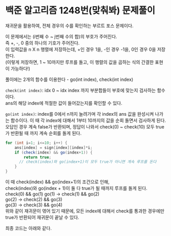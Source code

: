 # 백준 알고리즘 1248번(맞춰봐) 문제풀이

재귀문을 활용하여, 전체 경우의 수를 확인하는 부르트 포스 문제이다.

이 문제에서는 (i번째 수 ~ j번째 수의 합)의 부호가 주어진다.  
즉 +, -, 0 중의 하나의 기호가 주어진다.  
이 입력값을 n X n 행렬에 저장하는데, +인 경우 1을, -인 경우 -1을, 0인 경우 0을 저장한다.  
(이렇게 저장하면, 1 ~ 10까지만 루프를 돌고, 이 행렬의 값을 곱하는 식의 간결한 표현이 가능하다!)

풀이에는 2개의 함수를 이용한다 - go(int index), check(int index)

`check(int index)`: idx 0 ~ idx index 까지 부분합들이 부호에 맞는지 검사하는 함수이다.  
ans의 해당 index에 적절한 값이 들어갔는지를 확인할 수 있다.

`go(int index)`: index를 0에서 n까지 늘려가며 각 index의 ans 값을 완성시켜 나가는 함수이다.
이 때 각 index에 대해서 1부터 10까지의 값을 순회 돌면서 검사하게 된다.
오답인 경우 계속 false가 반환되며,
정답이 나와서 check(0) ~ check(10) 모두 true가 반환될 때 까지 계속 순회를 돌게 된다.

```java
for (int i=1; i<=10; i++) {
    ans[index] = sign[index][index]*i;
    if (check(index) && go(index+1)) {
        return true;
      // check(index)와 go(index+1)이 모두 true가 아니면 계속 루프를 돈다
    }
}
```

이 때 check(index) && go(index+1)의 조건으로 인해,  
check(index)와 go(index + 1)이 둘 다 true가 될 때까지 루프를 돌게 된다.  
check(0) && go(1)
go(1) -> check(1) && go(2)  
go(2) -> check(2) && go(3)  
go(3) -> check(3) && go(4)  
위와 같이 재귀문이 엮어 있기 때문에, 모든 index에 대해서 check를 통과한 경우에만  
true가 반환되어 재귀문이 끝날 수 있다.

최종 코드는 아래와 같다.
